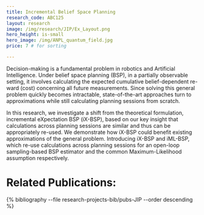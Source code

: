 ```yaml
---
title: Incremental Belief Space Planning
research_code: ABC125
layout: research
image: /img/research/JIP/Ex_Layout.png
hero_height: is-small
hero_image: /img/ANPL_quantum_field.jpg 
price: 7 # for sorting 

---
```


Decision-making is a fundamental problem in robotics and Artificial Intelligence. Under belief space planning (BSP), in a partially observable setting, it involves calculating the expected cumulative belief-dependent re- ward (cost) concerning all future measurements. Since solving this general problem quickly becomes intractable, state-of-the-art approaches turn to approximations while still calculating planning sessions from scratch. 

In this research, we investigate a shift from the theoretical formulation, incremental eXpectation BSP (iX-BSP), based on our key insight that calculations across planning sessions are similar and thus can be appropriately re-used. We demonstrate how iX-BSP could benefit existing approximations of the general problem. Introducing iX-BSP and iML-BSP, which re-use calculations across planning sessions for an open-loop sampling-based BSP estimator and the common Maximum-Likelihood assumption respectively. 


# Related Publications: 
{% bibliography --file research-projects-bib/pubs-JIP --order descending %}

